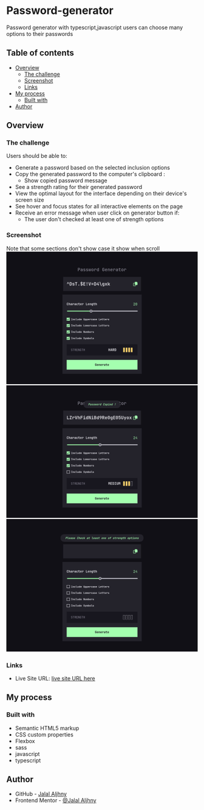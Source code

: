 # Password-generator

Password generator with typescript,javascript users can choose many options to their passwords

## Table of contents

- [Overview](#overview)
  - [The challenge](#the-challenge)
  - [Screenshot](#screenshot)
  - [Links](#links)
- [My process](#my-process)
  - [Built with](#built-with)
- [Author](#author)

## Overview

### The challenge

Users should be able to:

- Generate a password based on the selected inclusion options
- Copy the generated password to the computer's clipboard :
  - Show copied password message
- See a strength rating for their generated password
- View the optimal layout for the interface depending on their device's screen size
- See hover and focus states for all interactive elements on the page
- Receive an error message when user click on generator button if:
  - The user don't checked at least one of strength options

### Screenshot

Note that some sections don't show case it show when scroll
![](./images/Screenshot-1.png)
![](./images/Screenshot-2.png)
![](./images/Screenshot-3.png)

### Links

- Live Site URL: [live site URL here](https://jalal-aljhny.github.io/Password-generator/)

## My process

### Built with

- Semantic HTML5 markup
- CSS custom properties
- Flexbox
- sass
- javascript
- typescript

## Author

- GitHub - [Jalal Aljhny](https://github.com/Jalal-Aljhny)
- Frontend Mentor - [@Jalal Aljhny](https://www.frontendmentor.io/profile/Jalal-Aljhny)
